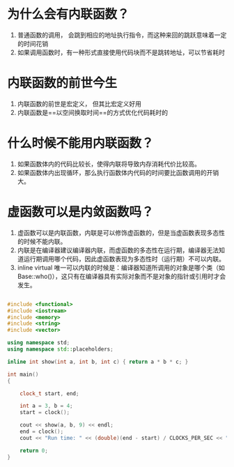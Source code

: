 # 为什么会有内联函数？
1. 普通函数的调用， 会跳到相应的地址执行指令，而这种来回的跳跃意味着一定的时间花销
2. 如果调用函数时，有一种形式直接使用代码块而不是跳转地址，可以节省耗时

# 内联函数的前世今生
1. 内联函数的前世是宏定义， 但其比宏定义好用
2. 内联函数是==以空间换取时间==的方式优化代码耗时的

# 什么时候不能用内联函数？

1. 如果函数体内的代码比较长，使得内联将导致内存消耗代价比较高。
2. 如果函数体内出现循环，那么执行函数体内代码的时间要比函数调用的开销大。

# 虚函数可以是内敛函数吗？
1. 虚函数可以是内联函数，内联是可以修饰虚函数的，但是当虚函数表现多态性的时候不能内联。
2. 内联是在编译器建议编译器内联，而虚函数的多态性在运行期，编译器无法知道运行期调用哪个代码，因此虚函数表现为多态性时（运行期）不可以内联。
3. inline virtual 唯一可以内联的时候是：编译器知道所调用的对象是哪个类（如 Base::who()），这只有在编译器具有实际对象而不是对象的指针或引用时才会发生。

```cpp

#include <functional>
#include <iostream>
#include <memory>
#include <string>
#include <vector>

using namespace std;
using namespace std::placeholders;

inline int show(int a, int b, int c) { return a * b * c; }

int main()
{

    clock_t start, end;

    int a = 3, b = 4;
    start = clock();

    cout << show(a, b, 9) << endl;
    end = clock();
    cout << "Run time: " << (double)(end - start) / CLOCKS_PER_SEC << "S" << endl;

    return 0;
}
```
